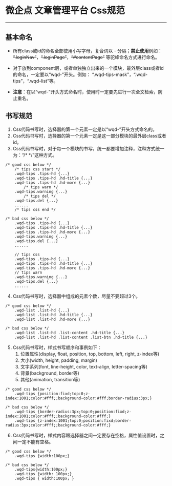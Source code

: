 # 微企点 文章管理平台 Css规范 #
------------------------------
<!-- [TOC] -->

## 基本命名
- 所有class或id的命名全部使用小写字母，复合词以 - 分隔；**禁止使用**例如： ~~“.loginNav”~~，~~“.loginPage”~~，~~“#contentPage”~~ 等驼峰命名方式进行命名。

- 对于放到component层，或者单独独立出来的一个模块，最外层class或者id的命名，一定要以“wqd-”开头。例如： “.wqd-tips-mask”，“.wqd-tips”，“.wqd-list”等。

- **注意**：在以“wqd-”开头方式命名时，使用时一定要先进行一次全文检索，防止重名。

## 书写规范
1. Css代码书写时，选择器的第一个元素一定是以“wqd-”开头方式命名的。
2. Css代码书写时，选择器的第一个元素一定是这一部分模块的最外层class或者id。
3. Css代码书写时，对于每一个模块的书写，统一都要增加注释，注释方式统一为：“/* */”这种方式。
```
/* good css below */
    /* tips css start */
    .wqd-tips .tips-hd {...}
    .wqd-tips .tips-hd .hd-title {...}
    .wqd-tips .tips-hd .hd-more {...}
        /* tips warn */
    .wqd-tips.warning {...}
        /* tips del */
    .wqd-tips.del {...}
    ......
    /* tips css end */
    
/* bad css below */
    .wqd-tips .tips-hd {...}
    .wqd-tips .tips-hd .hd-title {...}
    .wqd-tips .tips-hd .hd-more {...}
    .wqd-tips.warning {...}
    .wqd-tips.del {...}
    ......

    // tips css
    .wqd-tips .tips-hd {...}
    .wqd-tips .tips-hd .hd-title {...}
    .wqd-tips .tips-hd .hd-more {...}
    // tips warn
    .wqd-tips.warning {...}
    .wqd-tips.del {...}
    ......
```
4. Css代码书写时，选择器中组成的元素个数，尽量不要超过3个。
```
/* good css below */
    .wqd-list .list-hd {...}
    .wqd-list .list-hd .hd-title {...}
    .wqd-list .list-hd .hd-more {...}

/* bad css below */
    .wqd-list .list-hd .list-content .hd-title {...}
    .wqd-list .list-hd .list-content .list-btn .hd-title {...}
```
5. Css代码书写时，样式书写顺序和事例如下：
    1. 位置属性(display, float, position, top, bottom, left, right, z-index等)
    2. 大小(width, height, padding, margin)
    3. 文字系列(font, line-height, color, text-align, letter-spacing等)
    4. 背景(background, border等)
    5. 其他(animation, transition等) 
```
/* good css below */
    .wqd-tips {position:fixd;top:0;z-index:1001;color:#fff;;background-color:#fff;border-radius:3px;}

/* bad css below */
    .wqd-tips {border-radius:3px;top:0;position:fixd;z-index:1001;color:#fff;;background-color:#fff;}
    .wqd-tips {z-index:1001;top:0;position:fixd;border-radius:3px;color:#fff;;background-color:#fff;}
```
6. Css代码书写时，样式内容跟选择器之间一定要存在空格，属性值设置时，之间一定不能有空格。
```
/* good css below */
    .wqd-tips {width:100px;}

/* bad css below */
    .wqd-tips{width:100px;}
    .wqd-tips {width: 100px;}
    .wqd-tips { width:100px; }
```




